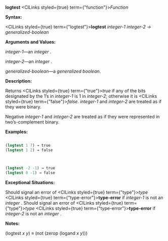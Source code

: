 **logtest** <ClLinks styled={true} term={"function"}><i>Function</i></ClLinks> 



**Syntax:** 



<ClLinks styled={true} term={"logtest"}><b>logtest</b></ClLinks> *integer-1 integer-2 → generalized-boolean* 



**Arguments and Values:** 



*integer-1*—an *integer* . 



*integer-2*—an *integer* . 



*generalized-boolean*—a *generalized boolean*. 



**Description:** 



Returns <ClLinks styled={true} term={"true"}><i>true</i></ClLinks> if any of the bits designated by the 1’s in *integer-1* is 1 in *integer-2*; otherwise it is <ClLinks styled={true} term={"false"}><i>false</i></ClLinks>. *integer-1* and *integer-2* are treated as if they were binary. 



Negative *integer-1* and *integer-2* are treated as if they were represented in two’s-complement binary. 

**Examples:**
```lisp

(logtest 1 7) → true 
(logtest 1 2) → false 



(logtest -2 -1) → true 
(logtest 0 -1) → false 

```
**Exceptional Situations:** 



Should signal an error of <ClLinks styled={true} term={"type"}><i>type</i></ClLinks> <ClLinks styled={true} term={"type-error"}><b>type-error</b></ClLinks> if *integer-1* is not an *integer* . Should signal an error of <ClLinks styled={true} term={"type"}><i>type</i></ClLinks> <ClLinks styled={true} term={"type-error"}><b>type-error</b></ClLinks> if *integer-2* is not an *integer* . 



**Notes:** 



(logtest *x y*) *≡* (not (zerop (logand *x y*))) 



